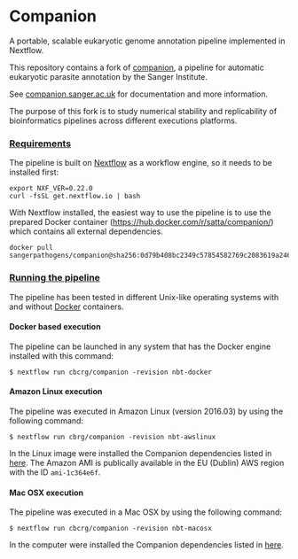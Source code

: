 # Companion

A portable, scalable eukaryotic genome annotation pipeline implemented in Nextflow.

This repository contains a fork of [companion](https://github.com/sanger-pathogens/companion), 
a pipeline for automatic eukaryotic parasite annotation by the Sanger Institute. 

See [companion.sanger.ac.uk](http://companion.sanger.ac.uk) for documentation and more information. 

The purpose of this fork is to study numerical stability and replicability of bioinformatics 
pipelines across different executions platforms.
 

### [Requirements](#requirements)

The pipeline is built on [Nextflow](http://nextflow.io) as a workflow engine, so it needs to be installed first:
```
export NXF_VER=0.22.0
curl -fsSL get.nextflow.io | bash
```

With Nextflow installed, the easiest way to use the pipeline is to use the prepared Docker container (https://hub.docker.com/r/satta/companion/) which contains all external dependencies.

```
docker pull sangerpathogens/companion@sha256:0d79b408bc2349c57854582769c2083619a246c0f857d76f928238e6e2640287
```

### [Running the pipeline](#running)

The pipeline has been tested in different Unix-like operating systems with and without [Docker](https://www.docker.com/) containers.


#### Docker based execution  

The pipeline can be launched in any system that has the Docker engine installed with this command: 

```
$ nextflow run cbcrg/companion -revision nbt-docker
```

#### Amazon Linux execution 

The pipeline was executed in Amazon Linux (version 2016.03) by using the following command:

```
$ nextflow run cbrg/companion -revision nbt-awslinux
```

In the Linux image were installed the Companion dependencies listed in [here](Dockerfile). The Amazon AMI 
is publically available in the EU (Dublin) AWS region with the ID `ami-1c364e6f`. 

 
#### Mac OSX execution 

The pipeline was executed in a Mac OSX by using the following command:

```
$ nextflow run cbcrg/companion -revision nbt-macosx
```

In the computer were installed the Companion dependencies listed in [here](Dockerfile).

